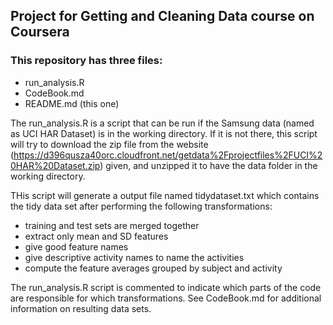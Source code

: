 ## Project for Getting and Cleaning Data course on Coursera 
### This repository has three files:
* run_analysis.R
* CodeBook.md
* README.md (this one)

The run_analysis.R is a script that can be run if the Samsung data (named as UCI HAR Dataset) is in the working directory. If it is not there, this script will try to download the zip file from the website (https://d396qusza40orc.cloudfront.net/getdata%2Fprojectfiles%2FUCI%20HAR%20Dataset.zip) given, and unzipped it to have the data folder in the working directory. 

THis script will generate a output file named tidydataset.txt which contains the tidy data set after performing the following transformations:

* training and test sets are merged together
* extract only mean and SD features 
* give good feature names
* give descriptive activity names to name the activities
* compute the feature averages grouped by subject and activity

The run_analysis.R script is commented to indicate which parts of the code are responsible for which transformations. See CodeBook.md for additional information on resulting data sets.
